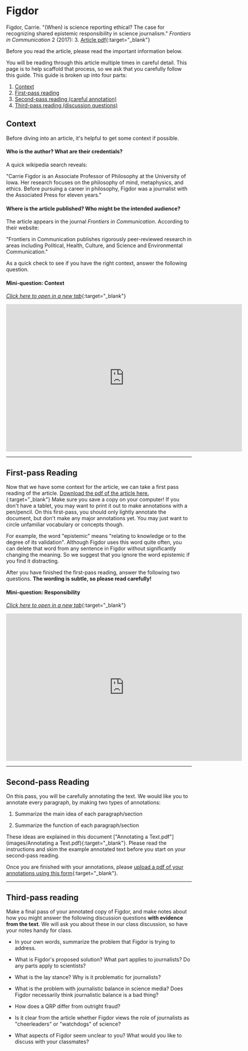 # Figdor

Figdor, Carrie. "(When) is science reporting ethical? The case for recognizing shared epistemic responsibility in science journalism." *Frontiers in Communication* 2 (2017): 3. [Article pdf](https://drive.google.com/file/d/1HeVt66YVg_lz3ZbBETEUYBvFlm_-VuI1/view?usp=sharing){:target="_blank"}

Before you read the article, please read the important information below.

You will be reading through this article multiple times in careful detail. This page is to help scaffold that process, so we ask that you carefully follow this guide. This guide is broken up into four parts:

1. [Context](#context)
2. [First-pass reading](#first-pass-reading)
3. [Second-pass reading (careful annotation)](#second-pass-reading)
4. [Third-pass reading (discussion questions)](#third-pass-reading)

## Context 

Before diving into an article, it's helpful to get some context if possible. 

#### Who is the author? What are their credentials?

A quick wikipedia search reveals:

"Carrie Figdor is an Associate Professor of Philosophy at the University of Iowa. Her research focuses on the philosophy of mind, metaphysics, and ethics. Before pursuing a career in philosophy, Figdor was a journalist with the Associated Press for eleven years."

#### Where is the article published? Who might be the intended audience? 

The article appears in the journal *Frontiers in Communication*. According to their website:

"Frontiers in Communication publishes rigorously peer-reviewed research in areas including Political, Health, Culture, and Science and Environmental Communication."


As a quick check to see if you have the right context, answer the following question.

#### Mini-question: Context
[*Click here to open in a new tab*](https://forms.gle/vEYetY7Y9yn6FKMs5){:target="_blank"}
<iframe src="https://docs.google.com/forms/d/e/1FAIpQLSeCPls3najDxvk-w7F0ADpwYddhw9Q7ZXhoBGP2wz6DGi1V2w/viewform?embedded=true" width="640" height="400" frameborder="0" marginheight="0" marginwidth="0">Loading…
</iframe>

------------------------------------

## First-pass Reading

Now that we have some context for the article, we can take a first pass reading of the article. [Download the pdf of the article here.](https://drive.google.com/file/d/1HeVt66YVg_lz3ZbBETEUYBvFlm_-VuI1/view?usp=sharing){:target="_blank"} Make sure you save a copy on your computer! If you don't have a tablet, you may want to print it out to make annotations with a pen/pencil. On this first-pass, you should only lightly annotate the document, but don't make any major annotations yet. You may just want to circle unfamiliar vocabulary or concepts though.

For example, the word "epistemic" means "relating to knowledge or to the degree of its validation". Although Figdor uses this word quite often, you can delete that word from any sentence in Figdor without significantly changing the meaning. So we suggest that you ignore the word epistemic if you find it distracting.

After you have finished the first-pass reading, answer the following two questions. **The wording is subtle, so please read carefully!**

#### Mini-question: Responsibility
[*Click here to open in a new tab*](https://forms.gle/Tt3LjFTpqiyvfVVz9){:target="_blank"}
<iframe src="https://docs.google.com/forms/d/e/1FAIpQLSdHXtswoXKv8ytzS0wqUJIjfYonPLWbnAgB-DKeDiH05GMx7Q/viewform?embedded=true" width="640" height="400" frameborder="0" marginheight="0" marginwidth="0">Loading…
</iframe>

-----------------------------------------

## Second-pass Reading

On this pass, you will be carefully annotating the text. We would like you to annotate every paragraph, by making two types of annotations: 

1. Summarize the main idea of each paragraph/section

2. Summarize the function of each paragraph/section

These ideas are explained in this document ["Annotating a Text.pdf"](images/Annotating a Text.pdf){:target="_blank"}. Please read the instructions and skim the example annotated text before you start on your second-pass reading. 

Once you are finished with your annotations, please [upload a pdf of your annotations using this form](https://forms.gle/qf1raXCP4kw9Wst5A){:target="_blank"}.


-----------------------------------------

## Third-pass reading

Make a final pass of your annotated copy of Figdor, and make notes about how you might answer the following discussion questions **with evidence from the text**. We will ask you about these in our class discussion, so have your notes handy for class.

+ In your own words, summarize the problem that Figdor is trying to address.

+ What is Figdor's proposed solution? What part applies to journalists? Do any parts apply to scientists?

+ What is the lay stance? Why is it problematic for journalists?

+ What is the problem with journalistic balance in science media? Does Figdor necessarily think journalistic balance is a bad thing?

+ How does a QRP differ from outright fraud?

+ Is it clear from the article whether Figdor views the role of journalists as "cheerleaders" or "watchdogs" of science?

+ What aspects of Figdor seem unclear to you? What would you like to discuss with your classmates?
